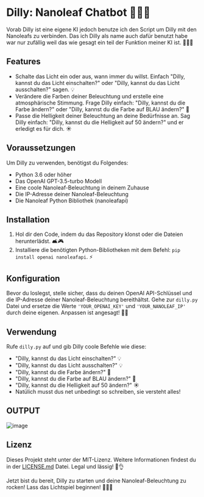 # Dilly:  Nanoleaf Chatbot 🤖💡🎨

Vorab Dilly ist eine eigene KI jedoch benutze ich den Script um Dilly mit den Nanoleafs zu verbinden.
Das ich Dilly als name auch dafür benutzt habe war nur zufällig weil das wie gesagt ein teil der Funktion meiner KI ist. 🌟💡✨


## Features
- Schalte das Licht ein oder aus, wann immer du willst. Einfach "Dilly, kannst du das Licht einschalten?" oder "Dilly, kannst du das Licht ausschalten?" sagen. 💡
- Verändere die Farben deiner Beleuchtung und erstelle eine atmosphärische Stimmung. Frage Dilly einfach: "Dilly, kannst du die Farbe ändern?" oder "Dilly, kannst du die Farbe auf BLAU ändern?" 🎨
- Passe die Helligkeit deiner Beleuchtung an deine Bedürfnisse an. Sag Dilly einfach: "Dilly, kannst du die Helligkeit auf 50 ändern?" und er erledigt es für dich. ☀️

## Voraussetzungen
Um Dilly zu verwenden, benötigst du Folgendes:
- Python 3.6 oder höher
- Das OpenAI GPT-3.5-turbo Modell
- Eine coole Nanoleaf-Beleuchtung in deinem Zuhause
- Die IP-Adresse deiner Nanoleaf-Beleuchtung
- Die Nanoleaf Python Bibliothek (nanoleafapi)

## Installation

1. Hol dir den Code, indem du das Repository klonst oder die Dateien herunterlädst. 🛋️🎮
2. Installiere die benötigten Python-Bibliotheken mit dem Befehl: `pip install openai nanoleafapi`. ⚡️

## Konfiguration

Bevor du loslegst, stelle sicher, dass du deinen OpenAI API-Schlüssel und die IP-Adresse deiner Nanoleaf-Beleuchtung bereithältst. Gehe zur `dilly.py` Datei und ersetze die Werte `'YOUR_OPENAI_KEY'` und `'YOUR_NANOLEAF_IP'` durch deine eigenen. Anpassen ist angesagt! 🔧🚀

## Verwendung

Rufe `dilly.py` auf und gib Dilly coole Befehle wie diese:
- "Dilly, kannst du das Licht einschalten?" 💡
- "Dilly, kannst du das Licht ausschalten?" 💡
- "Dilly, kannst du die Farbe ändern?" 🎨
- "Dilly, kannst du die Farbe auf BLAU ändern?" 🎨
- "Dilly, kannst du die Helligkeit auf 50 ändern?" ☀️
- Natülich musst dus net unbedingt so schreiben, sie versteht alles!

## OUTPUT
![image](https://github.com/dailyspryse/GBT-Controll-Nanoleaf/assets/77054041/00d0fe6d-9e9a-4329-aa12-8334578a30e2)





## Lizenz

Dieses Projekt steht unter der MIT-Lizenz. Weitere Informationen findest du in der [LICENSE.md](LICENSE.md) Datei. Legal und lässig! 📜👌

Jetzt bist du bereit, Dilly zu starten und deine Nanoleaf-Beleuchtung zu rocken! Lass das Lichtspiel beginnen! 🎉💡✨
